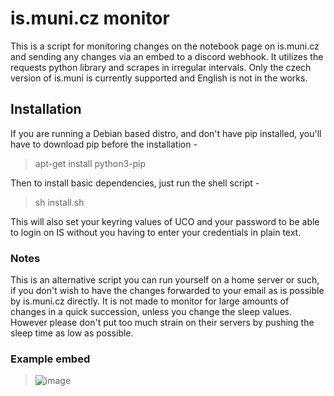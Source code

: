 # is.muni.cz monitor

This is a script for monitoring changes on the notebook page on is.muni.cz and sending any changes via an embed to a discord webhook. It utilizes the requests python library and scrapes in irregular intervals. Only the czech version of is.muni is currently supported and English is not in the works.

## Installation
If you are running a Debian based distro, and don't have pip installed, you'll have to download pip before the installation - 
> apt-get install python3-pip

Then to install basic dependencies, just run the shell script - 
> sh install.sh

This will also set your keyring values of UCO and your password to be able to login on IS without you having to enter your credentials in plain text. 


### Notes
This is an alternative script you can run yourself on a home server or such, if you don't wish to have the changes forwarded to your email as is possible by is.muni.cz directly. It is not made to monitor for large amounts of changes in a quick succession, unless you change the sleep values. However please don't put too much strain on their servers by pushing the sleep time as low as possible.


### Example embed
> ![image](https://user-images.githubusercontent.com/49403617/170205830-52dfdd8c-620f-484f-98c3-c7ce6dcb66fa.png)
